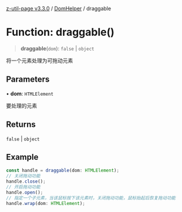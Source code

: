 [z-util-page v3.3.0](../../../index.md) / [DomHelper](../index.md) / draggable

# Function: draggable()

> **draggable**(`dom`): `false` \| `object`

将一个元素处理为可拖动元素

## Parameters

• **dom**: `HTMLElement`

要处理的元素

## Returns

`false` \| `object`

## Example

```ts
const handle = draggable(dom: HTMLElement);
// 关闭拖动功能
handle.close();
// 开启拖动功能
handle.open();
// 指定一个子元素，当该鼠标按下该元素时，关闭拖动功能，鼠标抬起后恢复拖动功能
handle.wrap(dom: HTMLElement);
```
